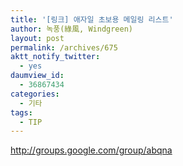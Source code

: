 ```yaml
---
title: '[링크] 애자일 초보용 메일링 리스트'
author: 녹풍(綠風, Windgreen)
layout: post
permalink: /archives/675
aktt_notify_twitter:
  - yes
daumview_id:
  - 36867434
categories:
  - 기타
tags:
  - TIP
---
```

<a href="http://groups.google.com/group/abqna" target="_blank">http://groups.google.com/group/abqna</a> <div>
</div>